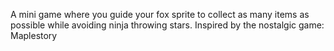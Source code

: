 A mini game where you guide your fox sprite to collect as many items as possible while avoiding ninja throwing stars. Inspired by the nostalgic game: Maplestory
